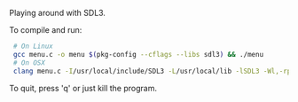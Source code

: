 
Playing around with SDL3.

To compile and run:

```bash
 # On Linux
 gcc menu.c -o menu $(pkg-config --cflags --libs sdl3) && ./menu
 # On OSX 
 clang menu.c -I/usr/local/include/SDL3 -L/usr/local/lib -lSDL3 -Wl,-rpath,/usr/local/lib -o menu
```

To quit, press 'q' or just kill the program.
